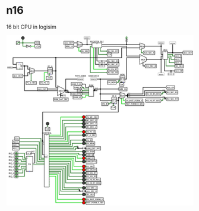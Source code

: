 # n16
16 bit CPU in logisim

![unable to load image](https://github.com/mylez/n16/blob/master/screenshot.png?raw=true "n16 as of August 15 2018")
